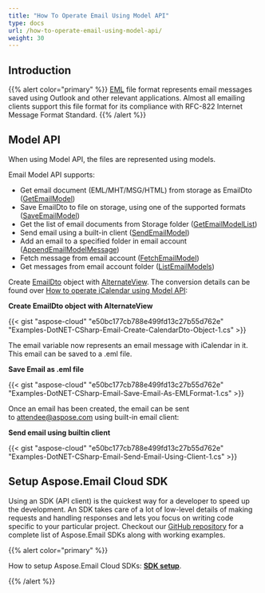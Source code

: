 ```yaml
---
title: "How To Operate Email Using Model API"
type: docs
url: /how-to-operate-email-using-model-api/
weight: 30
---
```


## **Introduction**
{{% alert color="primary" %}} [EML](https://wiki.fileformat.com/email/eml/) file format represents email messages saved using Outlook and other relevant applications. Almost all emailing clients support this file format for its compliance with RFC-822 Internet Message Format Standard. {{% /alert %}} 
## **Model API**
When using Model API, the files are represented using models.

Email Model API supports:

- Get email document (EML/MHT/MSG/HTML) from storage as EmailDto ([GetEmailModel](https://github.com/aspose-email-cloud/aspose-email-cloud-dotnet/blob/master/docs/EmailApi.md#GetEmailModel))
- Save EmailDto to file on storage, using one of the supported formats ([SaveEmailModel](https://github.com/aspose-email-cloud/aspose-email-cloud-dotnet/blob/master/docs/EmailApi.md#SaveEmailModel))
- Get the list of email documents from Storage folder ([GetEmailModelList](https://github.com/aspose-email-cloud/aspose-email-cloud-dotnet/blob/master/docs/EmailApi.md#GetEmailModelList))
- Send email using a built-in client ([SendEmailModel](https://github.com/aspose-email-cloud/aspose-email-cloud-dotnet/blob/master/docs/EmailApi.md#SendEmailModel))
- Add an email to a specified folder in email account ([AppendEmailModelMessage](https://github.com/aspose-email-cloud/aspose-email-cloud-dotnet/blob/master/docs/EmailApi.md#AppendEmailModelMessage))
- Fetch message from email account ([FetchEmailModel](https://github.com/aspose-email-cloud/aspose-email-cloud-dotnet/blob/master/docs/EmailApi.md#FetchEmailModel))
- Get messages from email account folder ([ListEmailModels](https://github.com/aspose-email-cloud/aspose-email-cloud-dotnet/blob/master/docs/EmailApi.md#ListEmailModels))

Create [EmailDto](https://github.com/aspose-email-cloud/aspose-email-cloud-dotnet/blob/master/docs/EmailDto.md) object with [AlternateView](https://github.com/aspose-email-cloud/aspose-email-cloud-dotnet/blob/master/docs/AlternateView.md). The conversion details can be found over [How to operate iCalendar using Model API](/how-to-operate-icalendar-using-model-api/):



**Create EmailDto object with AlternateView** 

{{< gist "aspose-cloud" "e50bc177cb788e499fd13c27b55d762e" "Examples-DotNET-CSharp-Email-Create-CalendarDto-Object-1.cs" >}}

The email variable now represents an email message with iCalendar in it. This email can be saved to a .eml file.

**Save Email as .eml file**

{{< gist "aspose-cloud" "e50bc177cb788e499fd13c27b55d762e" "Examples-DotNET-CSharp-Email-Save-Email-As-EMLFormat-1.cs" >}}

Once an email has been created, the email can be sent to [attendee@aspose.com](/mailto-attendee@aspose-com/) using built-in email client: 

**Send email using builtin client**

{{< gist "aspose-cloud" "e50bc177cb788e499fd13c27b55d762e" "Examples-DotNET-CSharp-Email-Send-Email-Using-Client-1.cs" >}}
## **Setup Aspose.Email Cloud SDK**
Using an SDK (API client) is the quickest way for a developer to speed up the development. An SDK takes care of a lot of low-level details of making requests and handling responses and lets you focus on writing code specific to your particular project. Checkout our [GitHub repository](https://github.com/aspose-email-cloud) for a complete list of Aspose.Email SDKs along with working examples.

{{% alert color="primary" %}} 

How to setup Aspose.Email Cloud SDKs: [**SDK setup**](/sdk-setup/).

{{% /alert %}}
